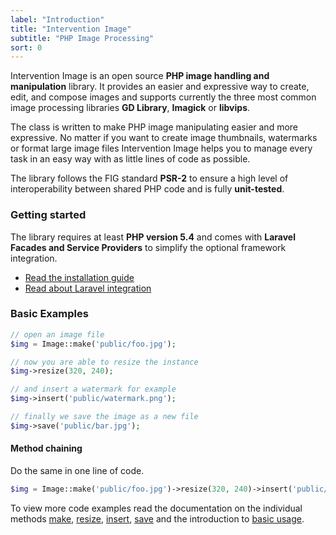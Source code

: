 ```yaml
---
label: "Introduction"
title: "Intervention Image"
subtitle: "PHP Image Processing"
sort: 0
---
```


Intervention Image is an open source **PHP image handling and manipulation** library. It provides an easier and expressive way to create, edit, and compose images and supports currently the three most common image processing libraries **GD Library**, **Imagick** or **libvips**.

The class is written to make PHP image manipulating easier and more expressive. No matter if you want to create image thumbnails, watermarks or format large image files Intervention Image helps you to manage every task in an easy way with as little lines of code as possible.

The library follows the FIG standard **PSR-2** to ensure a high level of interoperability between shared PHP code and is fully **unit-tested**.

### Getting started

The library requires at least **PHP version 5.4** and comes with **Laravel Facades and Service Providers** to simplify the optional framework integration.

- [Read the installation guide](/v2/getting-started/installation)
- [Read about Laravel integration](/v2/getting-started/installation#integration-in-laravel)

### Basic Examples

```php
// open an image file
$img = Image::make('public/foo.jpg');

// now you are able to resize the instance
$img->resize(320, 240);

// and insert a watermark for example
$img->insert('public/watermark.png');

// finally we save the image as a new file
$img->save('public/bar.jpg');
```

#### Method chaining

Do the same in one line of code.

```php
$img = Image::make('public/foo.jpg')->resize(320, 240)->insert('public/watermark.png');
```

To view more code examples read the documentation on the individual methods [make](/v2/api/make), [resize](/v2/api/resize), [insert](/v2/api/insert), [save](/v2/api/save) and the introduction to [basic usage](/v2/usage/overview).
